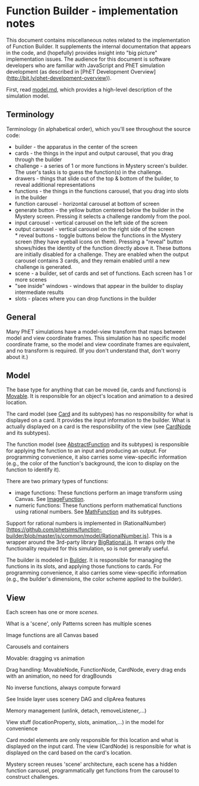 # Function Builder - implementation notes

This document contains miscellaneous notes related to the implementation of Function Builder. It
supplements the internal documentation that appears in the code, and (hopefully) provides insight into
"big picture" implementation issues.  The audience for this document is software developers who are familiar
with JavaScript and PhET simulation development (as described in [PhET Development Overview]
(http://bit.ly/phet-development-overview)).

First, read [model.md](https://github.com/phetsims/function-builder/blob/master/doc/model.md), which provides
a high-level description of the simulation model.

## Terminology

Terminology (in alphabetical order), which you'll see throughout the source code:

* builder - the apparatus in the center of the screen
* cards - the things in the input and output carousel, that you drag through the builder
* challenge - a series of 1 or more functions in Mystery screen's builder. The user's tasks is to guess the function(s) in the challenge.
* drawers - things that slide out of the top & bottom of the builder, to reveal additional representations
* functions - the things in the functions carousel, that you drag into slots in the builder
* function carousel - horizontal carousel at bottom of screen
* generate button - the yellow button centered below the builder in the Mystery screen. Pressing it selects a challenge randomly from the pool.
* input carousel - vertical carousel on the left side of the screen
* output carousel - vertical carousel on the right side of the screen
* reveal buttons - toggle buttons below the functions in the Mystery screen (they have eyeball icons on them).
Pressing a "reveal" button shows/hides the identity of the function directly above it. These buttons are initially
disabled for a challenge. They are enabled when the output carousel contains 3 cards, and they remain enabled until
a new challenge is generated.
* scene - a builder, set of cards and set of functions. Each screen has 1 or more scenes
* "see inside" windows - windows that appear in the builder to display intermediate results
* slots - places where you can drop functions in the builder

## General

Many PhET simulations have a model-view transform that maps between model and view coordinate frames. This
simulation has no specific model coordinate frame, so the model and view coordinate frames are equivalent, and
no transform is required. (If you don't understand that, don't worry about it.)

## Model

The base type for anything that can be moved (ie, cards and functions) is [
Movable](https://github.com/phetsims/function-builder/blob/master/js/common/model/Movable.js).
It is responsible for an object's location and animation to a desired location.

The card model (see
[Card](https://github.com/phetsims/function-builder/blob/master/js/common/model/cards/Card.js)
and its subtypes) has no responsibility for what is displayed on a card. It
provides the input information to the builder.  What is actually displayed on a card is the responsibility
of the view (see
[CardNode](https://github.com/phetsims/function-builder/blob/master/js/common/view/cards/CardNode.js)
and its subtypes).

The function model (see
[AbstractFunction](https://github.com/phetsims/function-builder/blob/master/js/common/model/functions/AbstractFunction.js)
and its subtypes) is responsible for applying the function to an input and producing an output. For programming
convenience, it also carries some view-specific information (e.g., the color of the function's background,
the icon to display on the function to identify it).

There are two primary types of functions:
* image functions: These functions perform an image transform using Canvas.  See
[ImageFunction](https://github.com/phetsims/function-builder/blob/master/js/common/model/functions/ImageFunction.js).
* numeric functions: These functions perform mathematical functions using rational numbers. See
[MathFunction](https://github.com/phetsims/function-builder/blob/master/js/common/model/functions/MathFunction.js)
and its subtypes.

Support for rational numbers is implemented in
(RationalNumber)[https://github.com/phetsims/function-builder/blob/master/js/common/model/RationalNumber.js].
This is a wrapper around the 3rd-party library [BigRational.js](https://github.com/peterolson/BigRational.js).
It wraps only the functionality required for this simulation, so is not generally useful.

The builder is modeled in
[Builder](https://github.com/phetsims/function-builder/blob/master/js/common/model/builder/Builder.js). It is
responsible for managing the functions in its slots, and applying those functions to cards. For programming
convenience, it also carries some view-specific information (e.g., the builder's dimensions, the color scheme
applied to the builder).

## View


Each screen has one or more *scenes*.

What is a 'scene', only Patterns screen has multiple scenes

Image functions are all Canvas based

Carousels and containers

Movable: dragging vs animation

Drag handling: MovableNode, FunctionNode, CardNode, every drag ends with an animation, no need for dragBounds

No inverse functions, always compute forward

See Inside layer uses scenery DAG and clipArea features

Memory management (unlink, detach, removeListener,...)

View stuff (locationProperty, slots, animation,...) in the model for convenience

Card model elements are only responsible for this location and what is displayed on the input card.
The view (CardNode) is responsible for what is displayed on the card based on the card's location.

Mystery screen reuses 'scene' architecture, each scene has a hidden function carousel, programmatically
get functions from the carousel to construct challenges.